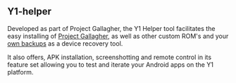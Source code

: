 ## Y1-helper
Developed as part of Project Gallagher, the Y1 Helper tool facilitates the easy installing of [Project Gallagher](https://discord.gg/wMtPGFDg), as well as other custom ROM's and your [own backups](https://www.reddit.com/r/innioasis/comments/1lytfyt/innioasis_y1_backup_and_restore_guide/) as a device recovery tool.

It also offers, APK installation, screenshotting and remote control in its feature set allowing you to test and iterate your Android apps on the Y1 platform.
